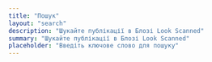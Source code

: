 ```yaml
---
title: "Пошук"
layout: "search"
description: "Шукайте публікації в Блозі Look Scanned"
summary: "Шукайте публікації в Блозі Look Scanned"
placeholder: "Введіть ключове слово для пошуку"
---
```

